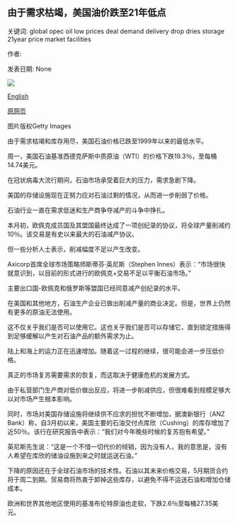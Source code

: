 ## 由于需求枯竭，美国油价跌至21年低点

关键词: global opec oil low prices deal demand delivery drop dries storage 21year price market facilities

作者: 

发表日期: None

![](https://ichef.bbci.co.uk/news/1024/branded_news/131CC/production/_111148287_oilpump_getty.jpg)

[English](US%20oil%20prices%20drop%20to%2021-year%20low%20as%20demand%20dries%20up.md)

[原网页](https://www.bbc.com/news/business-52350082)

图片版权Getty Images

由于需求枯竭和库存用尽，美国石油价格已跌至1999年以来的最低水平。

周一，美国石油基准西德克萨斯中质原油（WTI）的价格下跌19.3％，至每桶14.74美元。

在冠状病毒大流行期间，石油市场承受着巨大的压力，需求急剧下降。

美国的存储设施现在正努力应对石油过剩的情况，从而进一步削弱了价格。

石油行业一直在需求低迷和生产商争夺减产的斗争中挣扎。

本月初，欧佩克成员国及其盟国最终达成了一项创纪录的协议，将全球产量削减约10％。该交易是有史以来最大的石油减产协议。

但一些分析人士表示，削减幅度不足以产生改变。

Axicorp首席全球市场策略师斯蒂芬·英尼斯（Stephen Innes）表示：“市场很快就意识到，以目前的形式进行的欧佩克+交易不足以平衡石油市场。”

主要出口国-欧佩克和俄罗斯等盟国已经同意减产创纪录的水平。

在美国和其他地方，石油生产企业已做出削减产量的商业决定。但是，世界上仍然有更多的原油无法使用。

这不仅关乎我们是否可以使用它。这也关乎我们是否可以存储它，直到锁定措施得到足够缓解以产生对石油产品的额外需求为止。

陆上和海上的运力正在迅速增加。随着这一过程的继续，很可能会进一步压低价格。

真正的市场复苏需要需求的恢复，而这取决于健康危机的发展方式。

由于私营部门生产商对低价做出反应，将进一步削减供应，但很难看到规模足够大以对市场产生根本影响。

同时，市场对美国存储设施将继续供不应求的担忧不断增加，据澳新银行（ANZ Bank）称，自3月初以来，美国主要的石油交付点库欣（Cushing）的库存增加了近50％。该行在研究报告中表示：“我们对今年晚些时候的复苏抱有希望。”

英尼斯先生说：“这是一个不惜一切代价的倾销，因为没有人，我的意思是，没有人希望在库欣的储油设施到来之时就运送石油。”

下降的原因还在于全球石油市场的技术性。石油以其未来价格交易，5月期货合约将于周二到期。贸易商将热衷于卸掉这些库存，以避免不得不运送石油和增加仓储成本。

欧洲和世界其他地区使用的基准布伦特原油也走软，下跌2.6％至每桶27.35美元。
